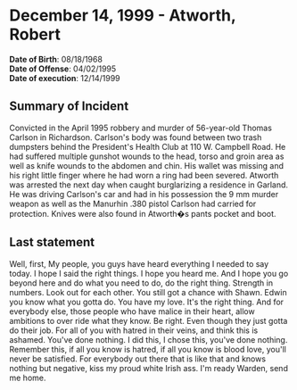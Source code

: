 # December 14, 1999 - Atworth, Robert

**Date of Birth**: 08/18/1968<br/>
**Date of Offense**: 04/02/1995<br/>
**Date of execution**: 12/14/1999<br/>

## Summary of Incident
Convicted in the April 1995 robbery and murder of 56-year-old Thomas Carlson in Richardson. Carlson's body was found between two trash dumpsters behind the President's Health Club at 110 W. Campbell Road. He had suffered multiple gunshot wounds to the head, torso and groin area as well as knife wounds to the abdomen and chin. His wallet was missing and his right little finger where he had worn a ring had been severed. Atworth was arrested the next day when caught burglarizing a residence in Garland. He was driving Carlson's car and had in his possession the 9 mm murder weapon as well as the Manurhin .380 pistol Carlson had carried for protection. Knives were also found in Atworth�s pants pocket and boot.

## Last statement
Well, first, My people, you guys have heard everything I needed to say today. I hope I said the right things. I hope you heard me. And I hope you go beyond here and do what you need to do, do the right thing. Strength in numbers. Look out for each other. You still got a chance with Shawn. Edwin you know what you gotta do. You have my love. It's the right thing. And for everybody else, those people who have malice in their heart, allow ambitions to over ride what they know. Be right. Even though they just gotta do their job. For all of you with hatred in their veins, and think this is ashamed. You've done nothing. I did this, I chose this, you've done nothing. Remember this, if all you know is hatred, if all you know is blood love, you'll never be satisfied. For everybody out there that is like that and knows nothing but negative, kiss my proud white Irish ass. I'm ready Warden, send me home.